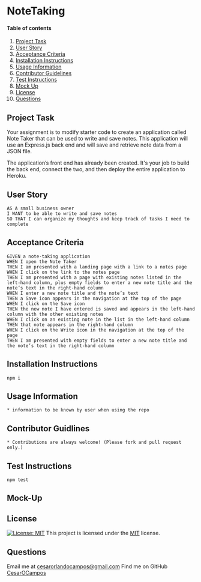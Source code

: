 # NoteTaking

#### Table of contents

1. [Project Task](#project-task)
2. [User Story](#user-story)
3. [Acceptance Criteria](#acceptance-criteria)
4. [Installation Instructions](#installation-instruction)
5. [Usage Information](#usage-information)
6. [Contributor Guidelines](#contributor-guidelines)
7. [Test Instructions](#test-instructions)
8. [Mock Up](#mock-up)
9. [License](#license)
10. [Questions](#questions)

## Project Task

Your assignment is to modify starter code to create an application called Note Taker that can be used to write and save notes. This application will use an Express.js back end and will save and retrieve note data from a JSON file.

The application’s front end has already been created. It's your job to build the back end, connect the two, and then deploy the entire application to Heroku.

## User Story

```
AS A small business owner
I WANT to be able to write and save notes
SO THAT I can organize my thoughts and keep track of tasks I need to complete
```

## Acceptance Criteria

```
GIVEN a note-taking application
WHEN I open the Note Taker
THEN I am presented with a landing page with a link to a notes page
WHEN I click on the link to the notes page
THEN I am presented with a page with existing notes listed in the left-hand column, plus empty fields to enter a new note title and the note’s text in the right-hand column
WHEN I enter a new note title and the note’s text
THEN a Save icon appears in the navigation at the top of the page
WHEN I click on the Save icon
THEN the new note I have entered is saved and appears in the left-hand column with the other existing notes
WHEN I click on an existing note in the list in the left-hand column
THEN that note appears in the right-hand column
WHEN I click on the Write icon in the navigation at the top of the page
THEN I am presented with empty fields to enter a new note title and the note’s text in the right-hand column
```

## Installation Instructions

```npm i```

## Usage Information
    * information to be known by user when using the repo
    
## Contributor Guidlines
    * Contributions are always welcome! (Please fork and pull request only.)
    
## Test Instructions

 ```npm test```

## Mock-Up


## License 
[![License: MIT](https://img.shields.io/badge/License-MIT-yellow.svg)](https://opensource.org/licenses/MIT) This project is licensed under the [MIT](https://opensource.org/licenses/MIT) license.
    
## Questions
Email me at cesarorlandocampos@gmail.com
Find me on GitHub [CesarOCampos](http://github.com/CesarOCampos)